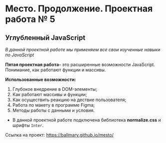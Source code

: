# Место. Продолжение. Проектная работа № 5

## Углубленный JavaScript

*В данной проектной работе мы применяем все свои изученные навыки по JavaScript*

**Пятая проектная работа-** это расширенные возможности JavaScript. Понимание, как работают функции и массивы.

**Использованные возможности:**
1. Глубокое внедрение в DOM-элементы;
2. Как работают массивы и функции;
3. Как осуществить реакцию на дествие пользователя;
4. Работа по макету в программе Figma;
5. Методы работы с данными и условия.

* В данной проектной работе подключена библиотека **normalize.css** и шрифты ```Inter```.

Ссылка на проект: https://ballmary.github.io/mesto/
